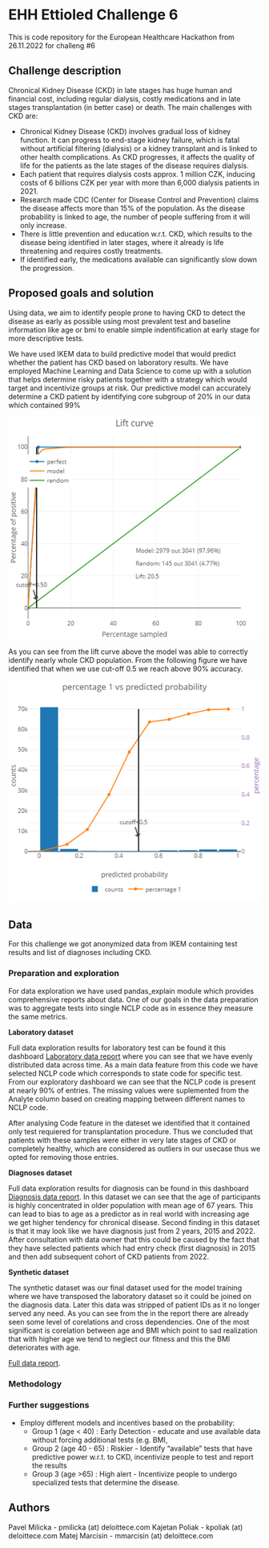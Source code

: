 # EHH Ettioled Challenge 6
This is code repository for the European Healthcare Hackathon from 26.11.2022 for challeng #6

## Challenge description
Chronical Kidney Disease (CKD) in late stages has huge human and financial cost, including regular dialysis, 
costly medications and in late stages transplantation (in better case) or death. The main challenges with
CKD are:

- Chronical Kidney Disease (CKD) involves gradual loss of kidney function. It can progress to end-stage kidney failure, which is fatal without artificial filtering (dialysis) or a kidney transplant and is linked to other health complications. As CKD progresses, it affects the quality of life for the patients as the late stages of the disease requires dialysis.
- Each patient that requires dialysis costs  approx. 1 million CZK, inducing costs of 6 billions CZK per year with more than 6,000 dialysis patients in 2021. 
- Research made CDC (Center for Disease Control and Prevention) claims the disease affects more than 15% of the population. As the disease probability is linked to age, the number of people suffering from it will only increase.
- There is little prevention and education w.r.t. CKD, which results to the disease being identified in later stages, where it already is life threatening and requires costly treatments.
- If identified early, the medications available can significantly slow down the progression. 


## Proposed goals and solution 

Using data, we aim to identify people prone to having CKD to detect the disease as early as possible using 
most prevalent test and baseline information like age or bmi to enable simple indentification at early stage
for more descriptive tests.

We have used IKEM data to build predictive model that would predict whether the patient has CKD based on laboratory
results.  We have employed Machine Learning and Data Science to come up with a solution that helps determine risky 
patients together with a strategy which would target and incentivize groups at risk. 
Our predictive model can accurately determine a CKD patient by identifying core subgroup of 20% in our data
which contained 99%

![Model Lift Curve](./documentation/lift_plot.png)

As you can see from the lift curve above the model was able to correctly identify nearly whole CKD population. 
From the following figure we have identified that when we use cut-off 0.5 we reach above 90% accuracy.

![Cut-off selection](./documentation/precision_plot.png)

## Data 

For this challenge we got anonymized data from IKEM containing test results and list of diagnoses including CKD. 


### Preparation and exploration

For data exploration we have used pandas_explain module which provides comprehensive reports about data.
One of our goals in the data preparation was to aggregate tests into single NCLP code as in essence they 
measure the same metrics. 

**Laboratory dataset**

Full data exploration results for laboratory test can be found it this dashboard 
[Laboratory data report](./documentation/labs_data_report.html) where you can see that we have evenly distributed
data across time. As a main data feature from this code we have selected NCLP code which corresponds to state code
for specific test. From our exploratory dashboard we can see that the NCLP code is present at nearly 90% of entries. 
The missing values were suplemented from the Analyte column based on creating mapping between different names to NCLP code.

After analysing Code feature in the dateset we identified that it contained only test requiered for transplantation procedure.
Thus we concluded that patients with these samples were either in very late stages of CKD or completely healthy,
which are considered as outliers in our usecase thus we opted for removing those entries.


**Diagnoses dataset**

Full data exploration results for diagnosis can be found in this dashboard 
[Diagnosis data report](./documentation/diag_clean.html). In this dataset we can see that the age of participants
is highly concentrated in older population with mean age of 67 years. This can lead to bias to age as a predictor
as in real world with increasing age we get higher tendency for chronical disease. Second finding in this dataset is that 
it may look like we have diagnosis just from 2 years, 2015 and 2022. After consultation with data owner that this could
be caused by the fact that they have selected patients which had entry check (first diagnosis) in 2015 and then add subsequent
cohort of CKD patients from 2022. 

**Synthetic dataset**

The synthetic dataset was our final dataset used for the model training where we have transposed the laboratory
dataset so it could be joined on the diagnosis data. Later this data was stripped of patient IDs as it no longer
served any need. As you can see from the in the report there are already seen some level of corelations and cross
dependencies. One of the most significant is corelation between age and BMI which point to sad realization that with 
higher age we tend to neglect our fitness and this the BMI deteriorates with age.

[Full data report](./documentation/full_data.html).


### Methodology



### Further suggestions

- Employ different models and incentives based on the probability:
   - Group 1 (age < 40) : Early Detection - educate and use available data without forcing additional tests (e.g. BMI, 
   - Group 2 (age 40 - 65) : Riskier - Identify “available” tests that have predictive power w.r.t. to CKD, incentivize people to test and report the results
   - Group 3 (age >65) : High alert - Incentivize people to undergo specialized tests that determine the disease.
   
## Authors

Pavel Milicka - pmilicka (at) deloittece.com
Kajetan Poliak - kpoliak (at) deloittece.com
Matej Marcisin - mmarcisin (at) deloittece.com
